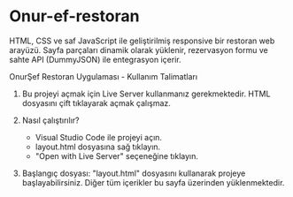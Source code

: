 # Onur-ef-restoran
HTML, CSS ve saf JavaScript ile geliştirilmiş responsive bir restoran web arayüzü. Sayfa parçaları dinamik olarak yüklenir, rezervasyon formu ve sahte API (DummyJSON) ile entegrasyon içerir. 

OnurŞef Restoran Uygulaması - Kullanım Talimatları

1. Bu projeyi açmak için Live Server kullanmanız gerekmektedir.
   HTML dosyasını çift tıklayarak açmak çalışmaz.

2. Nasıl çalıştırılır?
   - Visual Studio Code ile projeyi açın.
   - layout.html dosyasına sağ tıklayın.
   - "Open with Live Server" seçeneğine tıklayın.

3. Başlangıç dosyası:
   "layout.html" dosyasını kullanarak projeye başlayabilirsiniz.
   Diğer tüm içerikler bu sayfa üzerinden yüklenmektedir.
